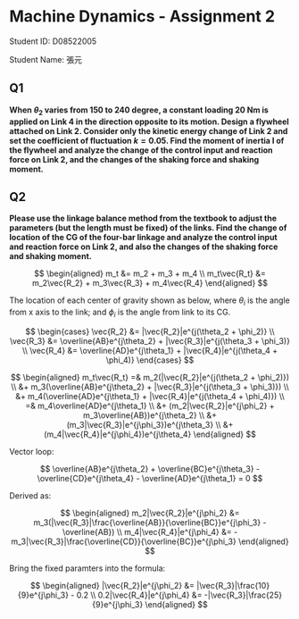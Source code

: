 # Machine Dynamics - Assignment 2

Student ID: D08522005

Student Name: 張元

## Q1

**When $\theta_2$ varies from 150 to 240 degree, a constant loading 20 Nm is applied on Link 4 in the direction
opposite to its motion. Design a flywheel attached on Link 2. Consider only the kinetic energy change of
Link 2 and set the coefficient of fluctuation $k = 0.05$. Find the moment of inertia I of the flywheel and
analyze the change of the control input and reaction force on Link 2, and the changes of the shaking force
and shaking moment.**

## Q2

**Please use the linkage balance method from the textbook to adjust the parameters (but the length must
be fixed) of the links. Find the change of location of the CG of the four-bar linkage and analyze the control
input and reaction force on Link 2, and also the changes of the shaking force and shaking moment.**

$$
\begin{aligned}
m_t &= m_2 + m_3 + m_4
\\
m_t\vec{R_t} &= m_2\vec{R_2} + m_3\vec{R_3} + m_4\vec{R_4}
\end{aligned}
$$

The location of each center of gravity shown as below,
where $\theta_i$ is the angle from x axis to the link;
and $\phi_i$ is the angle from link to its CG.

$$
\begin{cases}
\vec{R_2} &= |\vec{R_2}|e^{j(\theta_2 + \phi_2)}
\\
\vec{R_3} &= \overline{AB}e^{j\theta_2} + |\vec{R_3}|e^{j(\theta_3 + \phi_3)}
\\
\vec{R_4} &= \overline{AD}e^{j\theta_1} + |\vec{R_4}|e^{j(\theta_4 + \phi_4)}
\end{cases}
$$

$$
\begin{aligned}
m_t\vec{R_t} =& m_2(|\vec{R_2}|e^{j(\theta_2 + \phi_2)})
\\
&+ m_3(\overline{AB}e^{j\theta_2} + |\vec{R_3}|e^{j(\theta_3 + \phi_3)})
\\
&+ m_4(\overline{AD}e^{j\theta_1} + |\vec{R_4}|e^{j(\theta_4 + \phi_4)})
\\
=& m_4\overline{AD}e^{j\theta_1}
\\
&+ (m_2|\vec{R_2}|e^{j\phi_2} + m_3\overline{AB})e^{j\theta_2}
\\
&+ (m_3|\vec{R_3}|e^{j\phi_3})e^{j\theta_3}
\\
&+ (m_4|\vec{R_4}|e^{j\phi_4})e^{j\theta_4}
\end{aligned}
$$

Vector loop:

$$
\overline{AB}e^{j\theta_2} + \overline{BC}e^{j\theta_3} - \overline{CD}e^{j\theta_4} - \overline{AD}e^{j\theta_1} = 0
$$

Derived as:

$$
\begin{aligned}
m_2|\vec{R_2}|e^{j\phi_2} &= m_3(|\vec{R_3}|\frac{\overline{AB}}{\overline{BC}}e^{j\phi_3} - \overline{AB})
\\
m_4|\vec{R_4}|e^{j\phi_4} &= -m_3|\vec{R_3}|\frac{\overline{CD}}{\overline{BC}}e^{j\phi_3}
\end{aligned}
$$

Bring the fixed paramters into the formula:

$$
\begin{aligned}
|\vec{R_2}|e^{j\phi_2} &= |\vec{R_3}|\frac{10}{9}e^{j\phi_3} - 0.2
\\
0.2|\vec{R_4}|e^{j\phi_4} &= -|\vec{R_3}|\frac{25}{9}e^{j\phi_3}
\end{aligned}
$$
